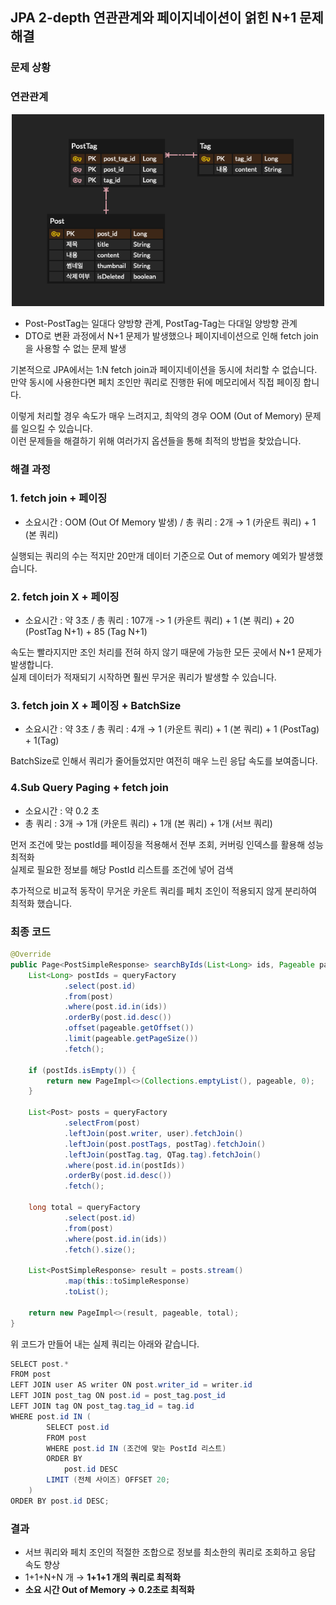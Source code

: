 ## JPA 2-depth 연관관계와 페이지네이션이 얽힌 N+1 문제 해결

### 문제 상황

### 연관관계
<div align='center'>
    <img src="image/posttag.png" width="500px">
</div>

- Post-PostTag는 일대다 양방향 관계, PostTag-Tag는 다대일 양방향 관계
- DTO로 변환 과정에서 N+1 문제가 발생했으나 페이지네이션으로 인해 fetch join을 사용할 수 없는 문제 발생

기본적으로 JPA에서는 1:N fetch join과 페이지네이션을 동시에 처리할 수 없습니다. \
만약 동시에 사용한다면 페치 조인만 쿼리로 진행한 뒤에 메모리에서 직접 페이징 합니다.

이렇게 처리할 경우 속도가 매우 느려지고, 최악의 경우 OOM (Out of Memory) 문제를 일으킬 수 있습니다. \
이런 문제들을 해결하기 위해 여러가지 옵션들을 통해 최적의 방법을 찾았습니다.

### 해결 과정

### 1. fetch join + 페이징

- 소요시간 : OOM (Out Of Memory 발생) / 총 쿼리 : 2개 → 1 (카운트 쿼리) + 1 (본 쿼리)

실행되는 쿼리의 수는 적지만 20만개 데이터 기준으로 Out of memory 예외가 발생했습니다.

### 2. fetch join X + 페이징

- 소요시간 : 약 3초 / 총 쿼리 : 107개 -> 1 (카운트 쿼리) + 1 (본 쿼리) + 20 (PostTag N+1) + 85 (Tag N+1)

속도는 빨라지지만 조인 처리를 전혀 하지 않기 때문에 가능한 모든 곳에서 N+1 문제가 발생합니다. \
실제 데이터가 적재되기 시작하면 훨씬 무거운 쿼리가 발생할 수 있습니다.

### 3. fetch join X + 페이징 + BatchSize

- 소요시간 : 약 3초 / 총 쿼리 : 4개 → 1 (카운트 쿼리) + 1 (본 쿼리) + 1 (PostTag) + 1(Tag)

BatchSize로 인해서 쿼리가 줄어들었지만 여전히 매우 느린 응답 속도를 보여줍니다.

### 4.Sub Query Paging + fetch join

- 소요시간 : 약 0.2 초
- 총 쿼리 : 3개 → 1개 (카운트 쿼리) + 1개 (본 쿼리) + 1개 (서브 쿼리)

먼저 조건에 맞는 postId를 페이징을 적용해서 전부 조회, 커버링 인덱스를 활용해 성능 최적화 \
실제로 필요한 정보를 해당 PostId 리스트를 조건에 넣어 검색

추가적으로 비교적 동작이 무거운 카운트 쿼리를 페치 조인이 적용되지 않게 분리하여 최적화 했습니다.

### 최종 코드
```java
@Override
public Page<PostSimpleResponse> searchByIds(List<Long> ids, Pageable pageable) {
    List<Long> postIds = queryFactory
            .select(post.id)
            .from(post)
            .where(post.id.in(ids))
            .orderBy(post.id.desc())
            .offset(pageable.getOffset())
            .limit(pageable.getPageSize())
            .fetch();

    if (postIds.isEmpty()) {
        return new PageImpl<>(Collections.emptyList(), pageable, 0);
    }

    List<Post> posts = queryFactory
            .selectFrom(post)
            .leftJoin(post.writer, user).fetchJoin()
            .leftJoin(post.postTags, postTag).fetchJoin()
            .leftJoin(postTag.tag, QTag.tag).fetchJoin()
            .where(post.id.in(postIds))
            .orderBy(post.id.desc())
            .fetch();

    long total = queryFactory
            .select(post.id)
            .from(post)
            .where(post.id.in(ids))
            .fetch().size();

    List<PostSimpleResponse> result = posts.stream()
            .map(this::toSimpleResponse)
            .toList();

    return new PageImpl<>(result, pageable, total);
}
```

위 코드가 만들어 내는 실제 쿼리는 아래와 같습니다.
```java
SELECT post.*
FROM post
LEFT JOIN user AS writer ON post.writer_id = writer.id
LEFT JOIN post_tag ON post.id = post_tag.post_id
LEFT JOIN tag ON post_tag.tag_id = tag.id
WHERE post.id IN (
        SELECT post.id 
        FROM post 
        WHERE post.id IN (조건에 맞는 PostId 리스트)
        ORDER BY 
            post.id DESC 
        LIMIT (전체 사이즈) OFFSET 20;
    )
ORDER BY post.id DESC;
```

### 결과

- 서브 쿼리와 페치 조인의 적절한 조합으로 정보를 최소한의 쿼리로 조회하고 응답 속도 향상
- 1+1+N+N 개 → **1+1+1 개의 쿼리로 최적화**
- **소요 시간 Out of Memory → 0.2초로 최적화**
